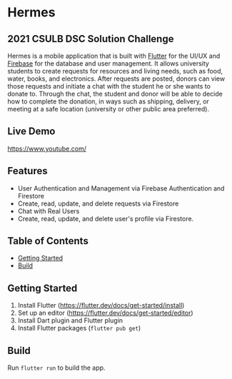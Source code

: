 # Hermes
## 2021 CSULB DSC Solution Challenge
Hermes is a mobile application that is built with [Flutter](https://flutter.dev/) for the UI/UX and [Firebase](https://firebase.google.com/) for the database and user management. It allows university students to create requests for resources and living needs, such as food, water, books, and electronics. After requests are posted, donors can view those requests and initiate a chat with the student he or she wants to donate to. Through the chat, the student and donor will be able to decide how to complete the donation, in ways such as shipping, delivery, or meeting at a safe location (university or other public area preferred).


## Live Demo
https://www.youtube.com/

## Features
- User Authentication and Management via Firebase Authentication and Firestore
- Create, read, update, and delete requests via Firestore
- Chat with Real Users
- Create, read, update, and delete user's profile via Firestore.

## Table of Contents
 - [Getting Started](#getting-started)
 - [Build](#build)

## Getting Started
1. Install Flutter (https://flutter.dev/docs/get-started/install)
2. Set up an editor (https://flutter.dev/docs/get-started/editor)
3. Install Dart plugin and Flutter plugin
4. Install Flutter packages (`flutter pub get`)

## Build
Run `flutter run` to build the app.
